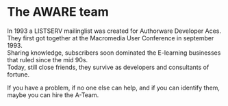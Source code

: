 # The AWARE team

In 1993 a LISTSERV mailinglist was created for Authorware Developer Aces.  
They first got together at the Macromedia User Conference in september 1993.  
Sharing knowledge, subscribers soon dominated the E-learning businesses that ruled since the mid 90s.  
Today, still close friends, they survive as developers and consultants of fortune.  

If you have a problem, if no one else can help, and if you can identify them,  
maybe you can hire the A-Team.
